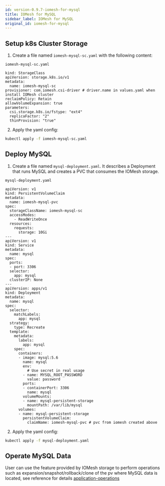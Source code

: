 ```yaml
---
id: version-0.9.7-iomesh-for-mysql
title: IOMesh for MySQL
sidebar_label: IOMesh for MySQL
original_id: iomesh-for-mysql
---
```


## Setup k8s Cluster Storage

1. Create a file named `iomesh-mysql-sc.yaml` with the following content:

```text
iomesh-mysql-sc.yaml
```

```output
kind: StorageClass
apiVersion: storage.k8s.io/v1
metadata:
  name: iomesh-mysql-sc
provisioner: com.iomesh.csi-driver # driver.name in values.yaml when install IOMesh cluster
reclaimPolicy: Retain
allowVolumeExpansion: true
parameters:
  csi.storage.k8s.io/fstype: "ext4"
  replicaFactor: "2"
  thinProvision: "true"
```

2. Apply the yaml config:

```bash
kubectl apply -f iomesh-mysql-sc.yaml
```

## Deploy MySQL

1. Create a file named `mysql-deployment.yaml`. It describes a Deployment that runs MySQL and creates a PVC that consumes the IOMesh storage.

```text
mysql-deployment.yaml
```

```output
apiVersion: v1
kind: PersistentVolumeClaim
metadata:
  name: iomesh-mysql-pvc
spec:
  storageClassName: iomesh-mysql-sc
  accessModes:
    - ReadWriteOnce
  resources:
    requests:
      storage: 10Gi
---
apiVersion: v1
kind: Service
metadata:
  name: mysql
spec:
  ports:
  - port: 3306
  selector:
    app: mysql
  clusterIP: None
---
apiVersion: apps/v1
kind: Deployment
metadata:
  name: mysql
spec:
  selector:
    matchLabels:
      app: mysql
  strategy:
    type: Recreate
  template:
    metadata:
      labels:
        app: mysql
    spec:
      containers:
      - image: mysql:5.6
        name: mysql
        env:
          # Use secret in real usage
        - name: MYSQL_ROOT_PASSWORD
          value: password
        ports:
        - containerPort: 3306
          name: mysql
        volumeMounts:
        - name: mysql-persistent-storage
          mountPath: /var/lib/mysql
      volumes:
      - name: mysql-persistent-storage
        persistentVolumeClaim:
          claimName: iomesh-mysql-pvc # pvc from iomesh created above
```

2. Apply the yaml config:

```bash
kubectl apply -f mysql-deployment.yaml
```

## Operate MySQL Data

User can use the feature provided by IOMesh storage to perform operations such as expansion/snapshot/rollback/clone of the pv  where MySQL data is located, see reference for details [application-operations](https://docs.iomesh.com/volume-operations/snapshot-restore-and-clone)
